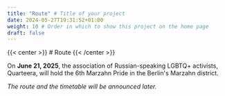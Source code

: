 ```yaml
---
title: "Route" # Title of your project
date: 2024-05-27T19:31:52+01:00
weight: 10 # Order in which to show this project on the home page
draft: false
---
```

{{< center >}} # Route {{< /center >}}

On **June 21, 2025**, the association of Russian-speaking LGBTQ+ activists, Quarteera, will hold the 6th Marzahn Pride in the Berlin's Marzahn district.

*The route and the timetable will be announced later.*

[//]: # ({{< figure src="/images/map-entry-point.jpg" class="route-image">}})

[//]: # (After the march, a traditional street festival will be held from **14:30** to 19:00 at **[Victor-Klemperer-Platz]&#40;https://maps.app.goo.gl/12PfkDRWKR8yqouCA&#41;**.)

[//]: # ({{< figure src="/images/marzahn-route-map.png" class="route-image">}})
